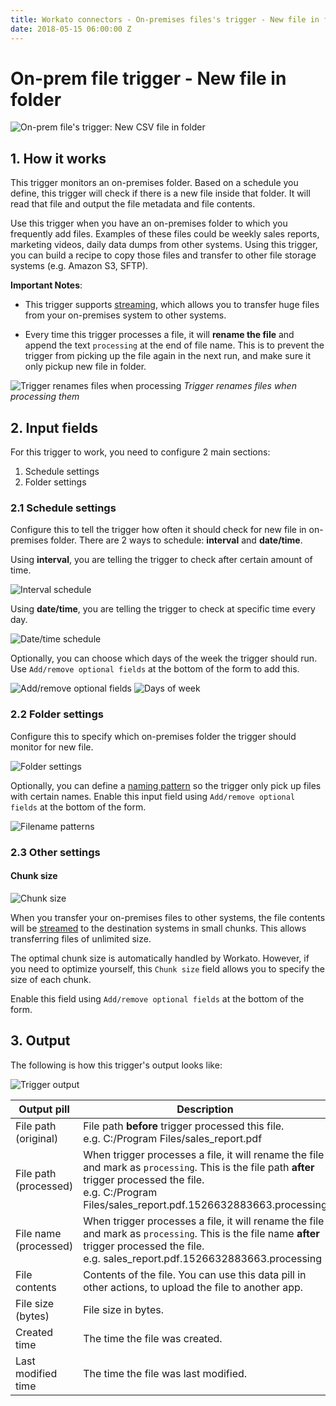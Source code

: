 ```yaml
---
title: Workato connectors - On-premises files's trigger - New file in folder
date: 2018-05-15 06:00:00 Z
---
```



# On-prem file trigger - New file in folder

![On-prem file's trigger: New CSV file in folder](~@img/connectors/on-prem-files/trigger-new-file.png)

## 1. How it works
This trigger monitors an on-premises folder. Based on a schedule you define, this trigger will check if there is a new file inside that folder. It will read that file and output the file metadata and file contents.

Use this trigger when you have an on-premises folder to which you frequently add files. Examples of these files could be weekly sales reports, marketing videos, daily data dumps from other systems. Using this trigger, you can build a recipe to copy those files and transfer to other file storage systems (e.g. Amazon S3, SFTP).

**Important Notes**:
- This trigger supports [streaming](/features/file-streaming.md), which allows you to transfer huge files from your on-premises system to other systems.

- Every time this trigger processes a file, it will **rename the file** and append the text `processing` at the end of file name. This is to prevent the trigger from picking up the file again in the next run, and make sure it only pickup new file in folder.

![Trigger renames files when processing](~@img/connectors/on-prem-files/trigger-file-processing.gif)
*Trigger renames files when processing them*

## 2. Input fields
For this trigger to work, you need to configure 2 main sections:
1. Schedule settings
2. Folder settings

### 2.1 Schedule settings
Configure this to tell the trigger how often it should check for new file in on-premises folder. There are 2 ways to schedule: **interval** and **date/time**.

Using **interval**, you are telling the trigger to check after certain amount of time.

![Interval schedule](~@img/connectors/on-prem-files/trigger-interval.png)

Using **date/time**, you are telling the trigger to check at specific time every day.

![Date/time schedule](~@img/connectors/on-prem-files/trigger-schedule.png)

Optionally, you can choose which days of the week the trigger should run. Use `Add/remove optional fields` at the bottom of the form to add this.

![Add/remove optional fields](~@img/connectors/on-prem-files/add-remove-optional-fields.png)
![Days of week](~@img/connectors/on-prem-files/trigger-schedule-days.png)

### 2.2 Folder settings
Configure this to specify which on-premises folder the trigger should monitor for new file.

![Folder settings](~@img/connectors/on-prem-files/trigger-folder-settings.png)

Optionally, you can define a [naming pattern](/features/wildcard.md) so the trigger only pick up files with certain names. Enable this input field using `Add/remove optional fields` at the bottom of the form.

![Filename patterns](~@img/connectors/on-prem-files/filename-patterns.png)

### 2.3 Other settings
#### Chunk size
![Chunk size](~@img/connectors/on-prem-files/chunk-size.png)

When you transfer your on-premises files to other systems, the file contents will be [streamed](/features/file-streaming.md) to the destination systems in small chunks. This allows transferring files of unlimited size.

The optimal chunk size is automatically handled by Workato. However, if you need to optimize yourself, this `Chunk size` field allows you to specify the size of each chunk.

Enable this field using `Add/remove optional fields` at the bottom of the form.

## 3. Output
The following is how this trigger's output looks like:

![Trigger output](~@img/connectors/on-prem-files/trigger-file-output.png)

| Output pill | Description |
|---|---|
| File path (original) | File path **before** trigger processed this file. <br> e.g. C:/Program Files/sales_report.pdf |
| File path (processed) | When trigger processes a file, it will rename the file and mark as `processing`. This is the file path **after** trigger processed the file. <br> e.g. C:/Program Files/sales_report.pdf.1526632883663.processing |
| File name (processed) | When trigger processes a file, it will rename the file and mark as `processing`. This is the file name **after** trigger processed the file. <br> e.g. sales_report.pdf.1526632883663.processing |
| File contents | Contents of the file. You can use this data pill in other actions, to upload the file to another app. |
| File size (bytes) | File size in bytes. |
| Created time | The time the file was created. |
| Last modified time | The time the file was last modified. |
